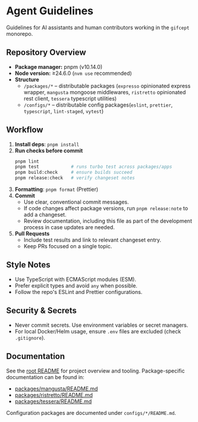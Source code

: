 # Agent Guidelines

Guidelines for AI assistants and human contributors working in the `gifcept` monorepo.

## Repository Overview

- **Package manager:** pnpm (v10.14.0)
- **Node version:** ≥24.6.0 (`nvm use` recommended)
- **Structure**
  - `/packages/*` – distributable packages (`expresso` opinionated express wrapper, `mangusta` mongoose middlewares, `ristretto` opinionated rest client, `tessera` typescript utilities)
  - `/configs/*` – distributable config packages(`eslint`, `prettier`, `typescript`, `lint-staged`, `vytest`)

## Workflow

1. **Install deps**: `pnpm install`
2. **Run checks before commit**
   ```bash
   pnpm lint
   pnpm test            # runs turbo test across packages/apps
   pnpm build:check     # ensure builds succeed
   pnpm release:check   # verify changeset notes
   ```
3. **Formatting**: `pnpm format` (Prettier)
4. **Commit**
   - Use clear, conventional commit messages.
   - If code changes affect package versions, run `pnpm release:note` to add a changeset.
   - Review documentation, including this file as part of the development process in case updates are needed.
5. **Pull Requests**
   - Include test results and link to relevant changeset entry.
   - Keep PRs focused on a single topic.

## Style Notes

- Use TypeScript with ECMAScript modules (ESM).
- Prefer explicit types and avoid `any` when possible.
- Follow the repo's ESLint and Prettier configurations.

## Security & Secrets

- Never commit secrets. Use environment variables or secret managers.
- For local Docker/Helm usage, ensure `.env` files are excluded (check `.gitignore`).

## Documentation

See the [root README](README.md) for project overview and tooling.
Package-specific documentation can be found in:

- [packages/mangusta/README.md](packages/mangusta/README.md)
- [packages/ristretto/README.md](packages/ristretto/README.md)
- [packages/tessera/README.md](packages/tessera/README.md)

Configuration packages are documented under `configs/*/README.md`.
